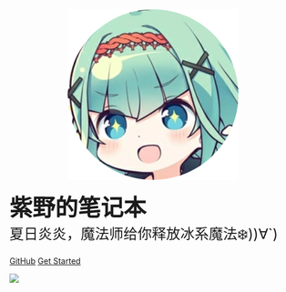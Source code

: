 <!-- ![logo](image/icon.png) -->

<center>
<a href='/'>
<img src="images/icon.png" width=300>
</a>
</center>

<b style=font-size:40px>紫野的笔记本<br /></b>
<a style=font-size:25px>夏日炎炎，魔法师给你释放冰系魔法❄️))∀`)</a>

[GitHub](https://github.com/nobody0know/nobody_notebook)
[Get Started](#欢迎光临紫野的笔记本！)

<!-- 背景图片 -->

![](_media/chenmo.png)

<span id="busuanzi_container_site_pv" style='display:none'>
    👀 本站总访问量：<span id="busuanzi_value_site_pv"></span> 次
</span>
<span id="busuanzi_container_site_uv" style='display:none'>
    | 本站总访客数：<span id="busuanzi_value_site_uv"></span> 人
</span>
